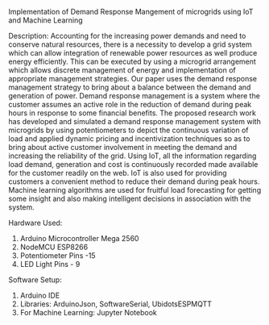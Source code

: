 Implementation of Demand Response Mangement of microgrids using IoT and Machine Learning

Description:
Accounting for the increasing power demands and need to conserve natural resources, there is a necessity to develop a grid system which can allow integration of renewable power resources as well produce energy efficiently. This can be executed by using a microgrid arrangement which allows discrete management of energy and implementation of appropriate management strategies. Our paper uses the demand response management strategy to bring about a balance between the demand and generation of power. Demand response management is a system where the customer assumes an active role in the reduction of demand during peak hours in response to some financial benefits. The proposed research work has developed and simulated a demand response management system with microgrids by using potentiometers to depict the continuous variation of load and applied dynamic pricing and incentivization techniques so as to bring about active customer involvement in meeting the demand and increasing the reliability of the grid. Using IoT, all the information regarding load demand, generation and cost is continuously recorded made available for the customer readily on the web. IoT is also used for providing customers a convenient method to reduce their demand during peak hours. Machine learning algorithms are used for fruitful load forecasting for getting some insight and also making intelligent decisions in association with the system.

Hardware Used:
1. Arduino Microcontroller Mega 2560
2. NodeMCU ESP8266
3. Potentiometer Pins -15
4. LED Light Pins - 9

Software Setup:
1. Arduino IDE
2. Libraries: ArduinoJson, SoftwareSerial, UbidotsESPMQTT
3. For Machine Learning: Jupyter Notebook 
